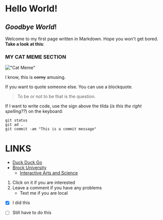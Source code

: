 # Hello World!
## ***Goodbye World***!

Welcome to my first page written in Markdown. Hope you won't get bored. **Take a look at this**:


### **MY CAT MEME SECTION**
!["Cat Meme"](https://www.rd.com/wp-content/uploads/2020/07/16_I-just-sold-the-dog-Final.jpg?w=1414)

I know, this is ~~corny~~ amusing.


If you want to quote someone else. You can use a blockquote.
>To be or not to be that is the question.


If I want to write code, use the sign above the tilda (_is this the right spelling??_) on the keyboard:


```
git status
git ad .
git commit -am "This is a commit message"
```

# LINKS
- [Duck Duck Go](https://duck.com)
- [Brock University](https://brocku.ca)
    - [Interactive Arts and Science](https://brocku.ca/humanities/digital-humanities/programs/iasc/)


1. Click on it if you are interested
2. Leave a comment if you have any problems
    - Text me if you are local


- [x] I did this
- [ ] Still have to do this

